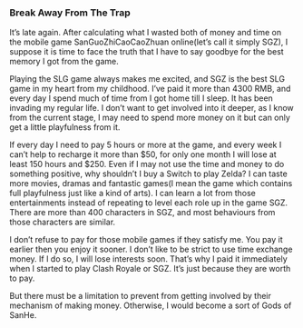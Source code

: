 ### Break Away From The Trap
It’s late again. After calculating what I wasted both of money and time on the mobile game SanGuoZhiCaoCaoZhuan online(let’s call it simply SGZ), I suppose it is time to face the truth that I have to say goodbye for the best memory I got from the game.

Playing the SLG game always makes me excited, and SGZ is the best SLG game in my heart from my childhood. I’ve paid it more than 4300 RMB, and every day I spend much of time from I got home till I sleep. It has been invading my regular life. I don’t want to get involved into it deeper, as I know from the current stage, I may need to spend more money on it but can only get a little playfulness from it.

If every day I need to pay 5 hours or more at the game, and every week I can’t help to recharge it more than $50, for only one month I will lose at least 150 hours and $250. Even if I may not use the time and money to do something positive, why shouldn’t I buy a Switch to play Zelda? I can taste more movies, dramas and fantastic games(I mean the game which contains full playfulness just like a kind of arts). I can learn a lot from those entertainments instead of repeating to level each role up in the game SGZ. There are more than 400 characters in SGZ, and most behaviours from those characters are similar.

I don’t refuse to pay for those mobile games if they satisfy me. You pay it earlier then you enjoy it sooner. I don’t like to be strict to use time exchange money. If I do so, I will lose interests soon. That’s why I paid it immediately when I started to play Clash Royale or SGZ. It’s just because they are worth to pay.

But there must be a limitation to prevent from getting involved by their mechanism of making money. Otherwise, I would become a sort of Gods of SanHe.
